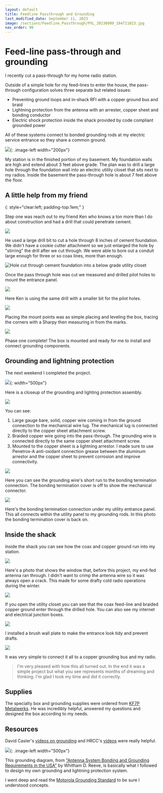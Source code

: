 ```yaml
---
layout: default
title: Feedline Passthrough and Grounding
last_modified_date: September 11, 2023
image: /sections/Feedline_Passthrough/PXL_20230909_184711023.jpg
nav_order: 90
---
```


# Feed-line pass-through and grounding

I recently cut a pass-through for my home radio station. 

Outside of a simple hole for my feed-lines to enter the house, the pass-through
configuration solves three separate but related issues:
 - Preventing ground loops and in-shack RFI with a copper ground bus and braid
 - Lightning protection from the antenna with an arrester, copper sheet and bonding conductor
 - Electric shock protection inside the shack provided by code compliant grounded power

 All of these systems connect to bonded grounding rods at my electric service entrance so they share
 a common ground.

![](PXL_20230909_184711023.jpg){: .image-left width="200px"}


My station is in the finished portion of my basement. My foundation walls
are high and extend about 3 feet above grade. The plan was to drill a large hole through
the foundation wall into an electric utility closet that sits next to my radios. Inside
the basement the pass-through hole is about 7 feet above the floor.


## A little help from my friend
{: style="clear:left; padding-top:1em;" }

Step one was reach out to my friend Ken who knows a ton more than I do about construction and 
had a drill that could penetrate cement.

![](PXL_20230827_165810782.jpg)

He used a large drill bit to cut a hole through 8 inches of cement foundation. We didn't have a cookie
cutter attachment so we just enlarged the hole by "stirring" the drill after we cut through. We were able
to bore out a conduit large enough for three or so coax lines, more than enough.

![Hole cut through cement foundation into a below grade utility closet](PXL_20230909_142122257.jpg)

Once the pass through hole was cut we measured and drilled pilot holes to mount the entrance panel.

![](PXL_20230827_165749606.jpg)

Here Ken is using the same drill with a smaller bit for the pilot holes.

![](PXL_20230827_165854431.jpg)

Placing the mount points was as simple placing and leveling the box, tracing the corners with a Sharpy then
measuring in from the marks.

![](PXL_20230827_193837406.jpg)

Phase one complete! The box is mounted and ready for me to install and connect grounding components.

## Grounding and lightning protection

The next weekend I completed the project. 

![](PXL_20230909_184711023.jpg){: width="500px"}

Here is a closeup of the grounding and lighting protection assembly.

![](PXL_20230909_184711023_closeup.jpg)

You can see:

 1. Large gauge bare, solid, copper wire coming in from the ground connection to the mechanical wire lug. The mechanical
    lug is connected directly to the copper sheet attachment screw.
 1. Braided copper wire going into the pass-through. The grounding wire is connected directly to the same 
    copper sheet attachment screw.
 1. Mounted to the copper sheet is a lightning arrestor. I made sure to use Penetrox-A anti-oxidant 
    connection grease between the aluminum arrestor and the copper sheet to prevent corrosion and improve connectivity.

![](PXL_20230911_162727994.jpg)

Here you can see the grounding wire's short run to the bonding termination connection. The bonding termination cover
is off to show the mechanical connector.

![](PXL_20230911_162814713.jpg)

Here's the bonding termination connection under my utility entrance panel. This all connects within the utility panel
to my grounding rods. In this photo the bonding termination cover is back on.

## Inside the shack

Inside the shack you can see how the coax and copper ground run into my station.

![](PXL_20230909_142114261.jpg)

Here's a photo that shows the window that, before this project, my end-fed antenna ran through. I
didn't want to crimp the antenna wire so it was always open a crack. This made for 
some drafty cold radio operations during the winter.

![](PXL_20230909_163348276.jpg)

If you open the utility closet you can see that the coax feed-line and braided copper ground enter through 
the drilled hole. You can also see my internet and electrical junction boxes.

![](PXL_20230909_142114261_closeup_brushbox.jpg)

I installed a brush wall plate to make the entrance look tidy and prevent drafts.

![](PXL_20230909_163331886.jpg)

It was very simple to connect it all to a copper grounding bus and my radio.

> I'm very pleased with how this all turned out. In the end it was a simple project but what you see represents
> months of dreaming and thinking. I'm glad I took my time and did it correctly.

## Supplies

The specialty box and grounding supplies were ordered from [KF7P Metalwerks](https://www.kf7p.com/KF7P/Welcome.html). He was 
incredibly helpful, answered my questions and designed the box according to my needs.

## Resources

David Casler's [videos on grounding](https://youtu.be/Luy8XP8O390) and HRCC's [videos](https://www.youtube.com/watch?v=ALEkdOcnREs) were really helpful.

![](GroundingDiagram.png){: .image-left width="500px"}

This grounding diagram, from ["Antenna System Bonding and Grounding Requirements in the USA"](https://reeve.com/Documents/Articles%20Papers/Reeve_AntennaSystemGroundingRequirements.pdf) by Whitham D. Reeve, is basically what I followed to 
design my own grounding and lightning protection system.

I went deep and read the [Motorola Grounding Standard](https://wiki.w9cr.net/images/1/14/Motorola-Standards-and-Guidelines-for-Communication-Sites-R56-Manual_68P81089E50-B.pdf) to be sure I understood concepts.




